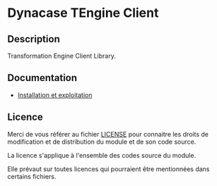 # Dynacase TEngine Client

## Description

Transformation Engine Client Library.

## Documentation

* [Installation et exploitation](https://docs.anakeen.com/dynacase/3.2/dynacase-doc-tengine-installation-operating/website/book/index.html)

## Licence

Merci de vous référer au fichier [LICENSE](LICENSE) pour connaitre les droits
de modification et de distribution du module et de son code source.

La licence s'applique à l'ensemble des codes source du module. 

Elle prévaut sur toutes licences qui pourraient être mentionnées dans certains
fichiers.
